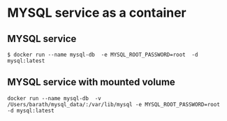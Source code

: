 # MYSQL service as a container

## MYSQL service

```
$ docker run --name mysql-db  -e MYSQL_ROOT_PASSWORD=root  -d mysql:latest
```

## MYSQL service with mounted volume

```
docker run --name mysql-db  -v /Users/barath/mysql_data/:/var/lib/mysql -e MYSQL_ROOT_PASSWORD=root  -d mysql:latest
```
